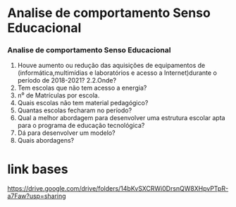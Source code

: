 # Analise de comportamento Senso Educacional

### Analise de comportamento Senso Educacional

 1. Houve aumento ou redução das aquisições de equipamentos de (informática,multimídias e laboratórios e acesso a Internet)durante o período de 2018-2021? 2.2.Onde?
3. Tem escolas que não tem acesso a energia?
4. n⁰ de Matrículas por escola.
5. Quais escolas não tem material pedagógico?
6. Quantas escolas fecharam no período?
7. Qual a melhor abordagem para desenvolver uma estrutura escolar apta para o programa de educação tecnológica?
8. Dá para desenvolver um modelo?
9. Quais abordagens?


# link bases 

https://drive.google.com/drive/folders/14bKvSXCRWi0DrsnQW8XHpvPTpR-a7Faw?usp=sharing